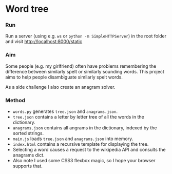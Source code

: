 # Word tree

### Run
Run a server (using e.g. `ws` or `python -m SimpleHTTPServer`) in the root folder and visit [http://localhost:8000/static](http://localhost:8000/static)

### Aim
Some people (e.g. my girlfriend) often have problems remembering the difference between similarly spelt or similarly sounding words.
This project aims to help people disambiguate similarly spelt words.

As a side challenge I also create an anagram solver.

### Method
- `words.py` generates `tree.json` and `anagrams.json`.
- `tree.json` contains a letter by letter tree of all the words in the dictionary.
- `anagrams.json` contains all angrams in the dictionary, indexed by the sorted strings.
- `main.js` loads `tree.json` and `anagrams.json` into memory.
- `index.html` contains a recursive template for displaying the tree.
- Selecting a word causes a request to the wikipedia API and consults the anagrams dict.
- Also note I used some CSS3 flexbox magic, so I hope your browser supports that.

